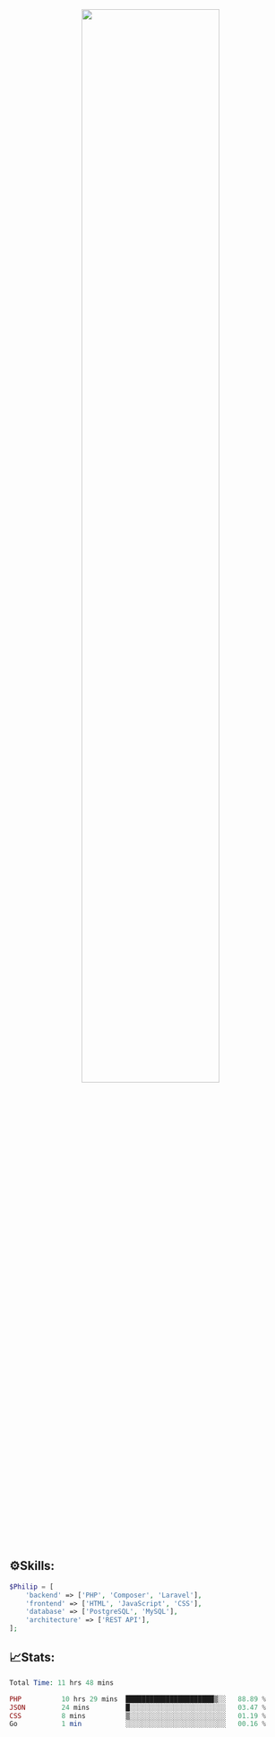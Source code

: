 <div align="center">
<img src="https://readme-typing-svg.demolab.com?font=Inconsolata&weight=500&size=50&duration=4000&pause=300&color=A7A459&center=true&vCenter=true&multiline=true&repeat=false&random=false&width=1300&height=140&lines=Hello,+Привет;I'm+Philip+a+beginner+backend+developer+in+php" width="70%" />
</div>

## ⚙️Skills:
```php
$Philip = [
    'backend' => ['PHP', 'Composer', 'Laravel'],
    'frontend' => ['HTML', 'JavaScript', 'CSS'],
    'database' => ['PostgreSQL', 'MySQL'],
    'architecture' => ['REST API'],
];
```
## 📈Stats:
<!--START_SECTION:waka-->

```PHP
Total Time: 11 hrs 48 mins

PHP          10 hrs 29 mins  ██████████████████████▒░░   88.89 %
JSON         24 mins         █░░░░░░░░░░░░░░░░░░░░░░░░   03.47 %
CSS          8 mins          ▒░░░░░░░░░░░░░░░░░░░░░░░░   01.19 %
Go           1 min           ░░░░░░░░░░░░░░░░░░░░░░░░░   00.16 %
```

<!--END_SECTION:waka-->

